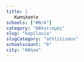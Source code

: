 ```yaml
---
title: |
   Κωπηλασία
schools: ["#N/A"]
category: "Αθλητισμός"
slug: "kopilasia"
slugCategory: "athlitismos"
schoolscount: "0"
city: "Αθήνα"
---
```


